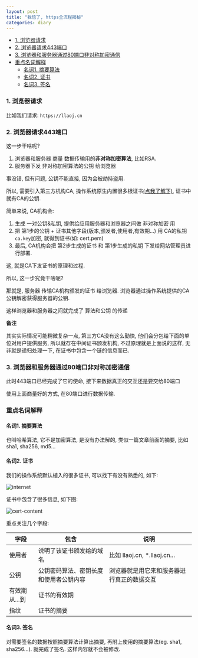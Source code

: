 ```yaml
---
layout: post
title: "我悟了, https全流程揭秘"
categories: diary
---
```


- [1. 浏览器请求](#1-浏览器请求)
- [2. 浏览器请求443端口](#2-浏览器请求443端口)
- [3. 浏览器和服务器通过80端口非对称加密通信](#3-浏览器和服务器通过80端口非对称加密通信)
- [重点名词解释](#重点名词解释)
  - [名词1. 摘要算法](#名词1-摘要算法)
  - [名词2. 证书](#名词2-证书)
  - [名词3. 签名](#名词3-签名)

### 1. 浏览器请求 

比如我们请求: `https://llaoj.cn`

### 2. 浏览器请求443端口

这一步干啥呢?

1. 浏览器和服务器 商量 数据传输用的**非对称加密算法**, 比如RSA.
2. 服务器下发 非对称加密算法的公钥 给浏览器

事没错, 但有问题, 公钥不能直接, 因为会被劫持盗用. 

所以, 需要引入第三方机构CA, 操作系统原生内置很多根证书[(点我了解下)](#名词2.-证书), 证书中就有CA的公钥. 

简单来说, CA机构会:

1. 生成 一对公钥&私钥, 提供给应用服务器和浏览器之间做 非对称加密 用
2. 把 第1步的公钥 + 证书其他字段(版本,颁发者,使用者,有效期...) 用 CA的私钥`ca.key`加密, 就得到证书(如: cert.pem)
3. 最后, CA机构会把 第2步生成的证书 和 第1步生成的私钥 下发给网站管理员进行部署.

这, 就是CA下发证书的原理和过程.

所以, 这一步究竟干啥呢?

那就是, 服务器 传输CA机构颁发的证书 给浏览器. 浏览器通过操作系统提供的CA公钥解密获得服务器的公钥. 

这样浏览器和服务器之间就完成了 算法和公钥 的传递

**备注**

其实实际情况可能稍微复杂一点, 第三方CA没有这么勤快, 他们会分包给下面的单位对用户提供服务, 所以就存在中间证书颁发机构, 不过原理就是上面说的这样, 无非就是递归处理一下, 在证书中包含一个链的信息而已.

### 3. 浏览器和服务器通过80端口非对称加密通信

此时443端口已经完成了它的使命, 接下来数据真正的交互还是要交给80端口

使用上面商量好的方式, 在80端口进行数据传输.


### 重点名词解释

#### 名词1. 摘要算法

也叫哈希算法, 它不是加密算法, 是没有办法解的, 类似一篇文章前面的摘要, 比如sha1, sha256, md5...

#### 名词2. 证书

我们的操作系统默认植入的很多证书, 可以找下有没有熟悉的, 如下:

![internet](/images/https/internet.png)

证书中包含了很多信息, 如下图:

![cert-content](/images/https/cert-content.png)

重点关注几个字段:

|字段|包含|说明|
|-|-|-|
|使用者|说明了该证书颁发给的域名|比如 llaoj.cn, *.llaoj.cn...|
|公钥|公钥密码算法、密钥长度和使用者公钥内容|浏览器就是用它来和服务器进行真正的数据交互|
|有效期从...到|证书的有效期||
|指纹|证书的摘要||

#### 名词3. 签名

对需要签名的数据按照摘要算法计算出摘要, 再附上使用的摘要算法(eg. sha1, sha256...). 就完成了签名. 这样内容就不会被修改.